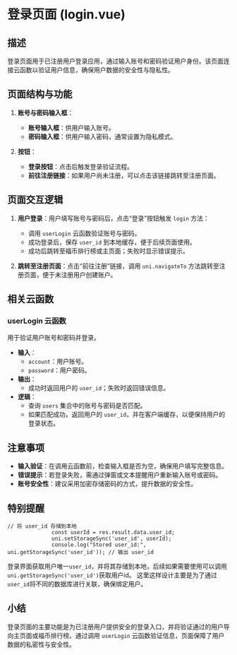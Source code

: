 # 登录页面 (login.vue)

## 描述
登录页面用于已注册用户登录应用，通过输入账号和密码验证用户身份。该页面连接云函数以验证用户信息，确保用户数据的安全性与隐私性。

## 页面结构与功能
1. **账号与密码输入框**：
   - **账号输入框**：供用户输入账号。
   - **密码输入框**：供用户输入密码，通常设置为隐私模式。

2. **按钮**：
   - **登录按钮**：点击后触发登录验证流程。
   - **前往注册链接**：如果用户尚未注册，可以点击该链接跳转至注册页面。

## 页面交互逻辑
1. **用户登录**：用户填写账号与密码后，点击“登录”按钮触发 `login` 方法：
   - 调用 `userLogin` 云函数验证账号与密码。
   - 成功登录后，保存 `user_id` 到本地缓存，便于后续页面使用。
   - 成功后跳转至福币排行榜或主页面；失败时显示错误提示。

2. **跳转至注册页面**：点击“前往注册”链接，调用 `uni.navigateTo` 方法跳转至注册页面，便于未注册用户创建账户。

## 相关云函数

### userLogin 云函数
用于验证用户账号和密码并登录。
- **输入**：
  - `account`：用户账号。
  - `password`：用户密码。
- **输出**：
  - 成功时返回用户的 `user_id`；失败时返回错误信息。
- **逻辑**：
  - 查询 `users` 集合中的账号与密码是否匹配。
  - 如果匹配成功，返回用户的 `user_id`，并在客户端缓存，以便保持用户的登录状态。

## 注意事项
- **输入验证**：在调用云函数前，检查输入框是否为空，确保用户填写完整信息。
- **错误提示**：若登录失败，需通过弹窗或文本提醒用户重新输入账号或密码。
- **账号安全性**：建议采用加密存储密码的方式，提升数据的安全性。

## 特别提醒
```
// 将 user_id 存储到本地
              const userId = res.result.data.user_id;
              uni.setStorageSync('user_id', userId);
			  console.log("Stored user_id:", uni.getStorageSync('user_id')); // 输出 user_id
```
登录界面获取用户唯一`user_id`，并将其存储到本地，后续如果需要使用可以调用`uni.getStorageSync('user_id')`获取用户id。
这里这样设计主要是为了通过`user_id`将不同的数据库进行关联，确保绑定用户。


## 小结
登录页面的主要功能是为已注册用户提供安全的登录入口，并将验证通过的用户导向主页面或福币排行榜。通过调用 `userLogin` 云函数验证信息，页面保障了用户数据的私密性与安全性。
